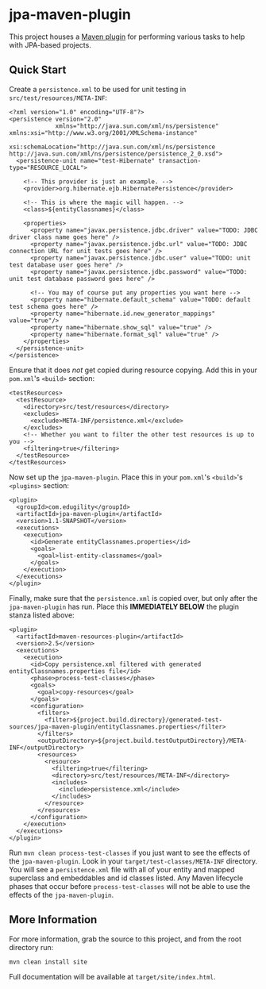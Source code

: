 jpa-maven-plugin
================

This project houses a [Maven plugin][1] for performing various tasks
to help with JPA-based projects.

## Quick Start

Create a `persistence.xml` to be used for unit testing in
`src/test/resources/META-INF`:

    <?xml version="1.0" encoding="UTF-8"?>
    <persistence version="2.0"
                 xmlns="http://java.sun.com/xml/ns/persistence" xmlns:xsi="http://www.w3.org/2001/XMLSchema-instance"
                 xsi:schemaLocation="http://java.sun.com/xml/ns/persistence http://java.sun.com/xml/ns/persistence/persistence_2_0.xsd">
      <persistence-unit name="test-Hibernate" transaction-type="RESOURCE_LOCAL">

        <!-- This provider is just an example. -->
        <provider>org.hibernate.ejb.HibernatePersistence</provider>

        <!-- This is where the magic will happen. -->
        <class>${entityClassnames}</class>

        <properties>
          <property name="javax.persistence.jdbc.driver" value="TODO: JDBC driver class name goes here" />
          <property name="javax.persistence.jdbc.url" value="TODO: JDBC connection URL for unit tests goes here" />
          <property name="javax.persistence.jdbc.user" value="TODO: unit test database user goes here" />
          <property name="javax.persistence.jdbc.password" value="TODO: unit test database password goes here" />

          <!-- You may of course put any properties you want here -->
          <property name="hibernate.default_schema" value="TODO: default test schema goes here" />
          <property name="hibernate.id.new_generator_mappings" value="true"/>
          <property name="hibernate.show_sql" value="true" />
          <property name="hibernate.format_sql" value="true" />
        </properties>
      </persistence-unit>
    </persistence>

Ensure that it does _not_ get copied during resource copying.  Add
this in your `pom.xml`'s `<build>` section:

    <testResources>
      <testResource>
        <directory>src/test/resources</directory>
        <excludes>
          <exclude>META-INF/persistence.xml</exclude>
        </excludes>
        <!-- Whether you want to filter the other test resources is up to you -->
        <filtering>true</filtering>
      </testResource>
    </testResources>

Now set up the `jpa-maven-plugin`.  Place this in your `pom.xml`'s
`<build>`'s `<plugins>` section:

    <plugin>
      <groupId>com.edugility</groupId>
      <artifactId>jpa-maven-plugin</artifactId>
      <version>1.1-SNAPSHOT</version>
      <executions>
        <execution>
          <id>Generate entityClassnames.properties</id>
          <goals>
            <goal>list-entity-classnames</goal>
          </goals>
        </execution>
      </executions>
    </plugin>

Finally, make sure that the `persistence.xml` is copied over, but only
after the `jpa-maven-plugin` has run.  Place this **IMMEDIATELY
BELOW** the plugin stanza listed above:

    <plugin>
      <artifactId>maven-resources-plugin</artifactId>
      <version>2.5</version>
      <executions>
        <execution>
          <id>Copy persistence.xml filtered with generated entityClassnames.properties file</id>
          <phase>process-test-classes</phase>
          <goals>
            <goal>copy-resources</goal>
          </goals>
          <configuration>
            <filters>
              <filter>${project.build.directory}/generated-test-sources/jpa-maven-plugin/entityClassnames.properties</filter>
            </filters>
            <outputDirectory>${project.build.testOutputDirectory}/META-INF</outputDirectory>
            <resources>
              <resource>
                <filtering>true</filtering>
                <directory>src/test/resources/META-INF</directory>
                <includes>
                  <include>persistence.xml</include>
                </includes>
              </resource>
            </resources>
          </configuration>
        </execution>
      </executions>
    </plugin>

Run `mvn clean process-test-classes` if you just want to see the
effects of the `jpa-maven-plugin`.  Look in your
`target/test-classes/META-INF` directory.  You will see a
`persistence.xml` file with all of your entity and mapped superclass
and embeddables and id classes listed.  Any Maven lifecycle phases
that occur before `process-test-classes` will not be able to use the
effects of the `jpa-maven-plugin`.

## More Information

For more information, grab the source to this project, and from the root directory run:

    mvn clean install site

Full documentation will be available at `target/site/index.html`.

[1]: http://maven.apache.org/guides/plugin/guide-java-plugin-development.html
